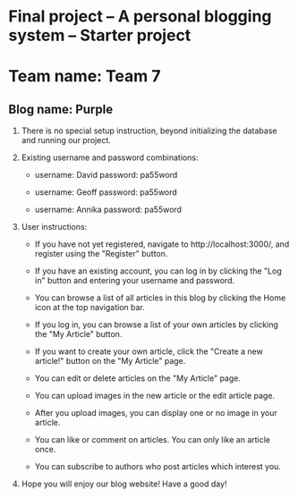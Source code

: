 Final project &ndash; A personal blogging system &ndash; Starter project
==========
# Team name: Team 7
## Blog name: Purple

1. There is no special setup instruction, beyond initializing the database and running
our project.

2. Existing username and password combinations:

    * username: David password: pa55word

    * username: Geoff password: pa55word

    * username: Annika password: pa55word

3. User instructions:

    * If you have not yet registered, navigate to http://localhost:3000/, and register using the "Register" button.

    * If you have an existing account, you can log in by clicking the "Log in" button and entering your username and password.

    * You can browse a list of all articles in this blog by clicking the Home icon at the top navigation bar.

    * If you log in, you can browse a list of your own articles by clicking the "My Article" button.

    * If you want to create your own article, click the "Create a new article!" button on the "My Article" page.

    * You can edit or delete articles on the "My Article" page.

    * You can upload images in the new article or the edit article page.

    * After you upload images, you can display one or no image in your article.

    * You can like or comment on articles. You can only like an article once.

    * You can subscribe to authors who post articles which interest you.

4. Hope you will enjoy our blog website! Have a good day!